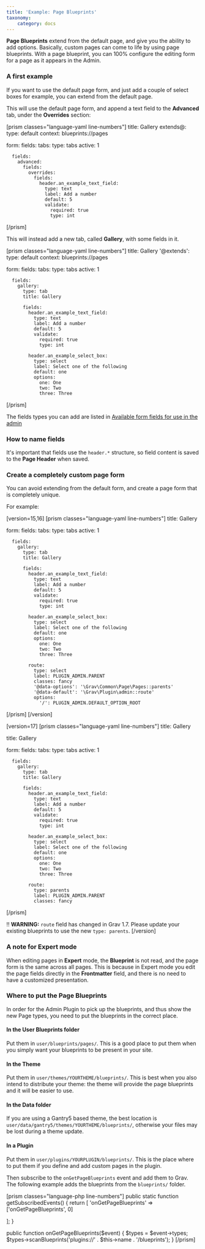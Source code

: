 ```yaml
---
title: 'Example: Page Blueprints'
taxonomy:
    category: docs
---
```


**Page Blueprints** extend from the default page, and give you the ability to add options. Basically, custom pages can come to life by using page blueprints. With a page blueprint, you can 100% configure the editing form for a page as it appears in the Admin.

### A first example

If you want to use the default page form, and just add a couple of select boxes for example, you can extend from the default page.

This will use the default page form, and append a text field to the **Advanced** tab, under the **Overrides** section:

[prism classes="language-yaml line-numbers"]
title: Gallery
extends@:
    type: default
    context: blueprints://pages

form:
  fields:
    tabs:
      type: tabs
      active: 1

      fields:
        advanced:
          fields:
            overrides:
              fields:
                header.an_example_text_field:
                  type: text
                  label: Add a number
                  default: 5
                  validate:
                    required: true
                    type: int
[/prism]

This will instead add a new tab, called **Gallery**, with some fields in it.

[prism classes="language-yaml line-numbers"]
title: Gallery
'@extends':
    type: default
    context: blueprints://pages

form:
  fields:
    tabs:
      type: tabs
      active: 1

      fields:
        gallery:
          type: tab
          title: Gallery

          fields:
            header.an_example_text_field:
              type: text
              label: Add a number
              default: 5
              validate:
                required: true
                type: int

            header.an_example_select_box:
              type: select
              label: Select one of the following
              default: one
              options:
                one: One
                two: Two
                three: Three
[/prism]

The fields types you can add are listed in [Available form fields for use in the admin](../fields-available)

### How to name fields

It's important that fields use the `header.*` structure, so field content is saved to the **Page Header** when saved.

### Create a completely custom page form

You can avoid extending from the default form, and create a page form that is completely unique.

For example:

[version=15,16]
[prism classes="language-yaml line-numbers"]
title: Gallery

form:
  fields:
    tabs:
      type: tabs
      active: 1

      fields:
        gallery:
          type: tab
          title: Gallery

          fields:
            header.an_example_text_field:
              type: text
              label: Add a number
              default: 5
              validate:
                required: true
                type: int

            header.an_example_select_box:
              type: select
              label: Select one of the following
              default: one
              options:
                one: One
                two: Two
                three: Three

            route:
              type: select
              label: PLUGIN_ADMIN.PARENT
              classes: fancy
              '@data-options': '\Grav\Common\Page\Pages::parents'
              '@data-default': '\Grav\Plugin\admin::route'
              options:
                '/': PLUGIN_ADMIN.DEFAULT_OPTION_ROOT

[/prism]
[/version]

[version=17]
[prism classes="language-yaml line-numbers"]
title: Gallery

title: Gallery

form:
  fields:
    tabs:
      type: tabs
      active: 1

      fields:
        gallery:
          type: tab
          title: Gallery

          fields:
            header.an_example_text_field:
              type: text
              label: Add a number
              default: 5
              validate:
                required: true
                type: int

            header.an_example_select_box:
              type: select
              label: Select one of the following
              default: one
              options:
                one: One
                two: Two
                three: Three

            route:
              type: parents
              label: PLUGIN_ADMIN.PARENT
              classes: fancy

[/prism]

!! **WARNING:** `route` field has changed in Grav 1.7. Please update your existing blueprints to use the new `type: parents`.
[/version]

### A note for Expert mode

When editing pages in **Expert** mode, the **Blueprint** is not read, and the page form is the same across all pages. This is because in Expert mode you edit the page fields directly in the **Frontmatter** field, and there is no need to have a customized presentation.

### Where to put the Page Blueprints

In order for the Admin Plugin to pick up the blueprints, and thus show the new Page types, you need to put the blueprints in the correct place.

#### In the User Blueprints folder

Put them in `user/blueprints/pages/`. This is a good place to put them when you simply want your blueprints to be present in your site.

#### In the Theme

Put them in `user/themes/YOURTHEME/blueprints/`. This is best when you also intend to distribute your theme: the theme will provide the page blueprints and it will be easier to use.

#### In the Data folder

If you are using a Gantry5 based theme, the best location is `user/data/gantry5/themes/YOURTHEME/blueprints/`, otherwise your files may be lost during a theme update.

#### In a Plugin

Put them in `user/plugins/YOURPLUGIN/blueprints/`. This is the place where to put them if you define and add custom pages in the plugin.

Then subscribe to the `onGetPageBlueprints` event and add them to Grav. The following example adds the blueprints from the `blueprints/` folder.

[prism classes="language-php line-numbers"]
public static function getSubscribedEvents()
{
  return [
    'onGetPageBlueprints' => ['onGetPageBlueprints', 0]

  ];
}

public function onGetPageBlueprints($event)
{
  $types = $event->types;
  $types->scanBlueprints('plugins://' . $this->name . '/blueprints');
}
[/prism]
